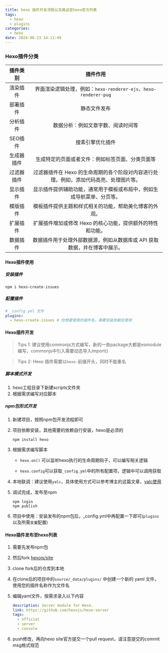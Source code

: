 ```yaml
---
title: hexo 插件开发流程以及推送至hexo官方列表
tags:
  - hexo
  - plugins
categories:
  - hexo
date: 2024-06-23 14:11:49
---
```


### Hexo插件分类

|  插件类别  |                           插件作用                           |
| :--------: | :----------------------------------------------------------: |
|  渲染插件  | 界面渲染逻辑处理，例如：`hexo-renderer-ejs`、`hexo-renderer-pug` |
|  部署插件  |                         静态文件发布                         |
|  分析插件  |              数据分析：例如文章字数、阅读时间等              |
|  SEO插件   |                       搜素引擎优化插件                       |
| 生成器插件 |       生成特定的页面或者文件：例如标签页面、分类页面等       |
| 过滤器插件 | 过滤器插件在 Hexo 的生命周期的各个阶段对内容进行处理。例如，添加代码高亮、处理图片等。 |
|  显示插件  | 显示插件提供辅助功能，通常用于模板或布局中，例如生成导航菜单、分页等。 |
|  模版插件  |    模板插件提供主题和样式相关的功能，帮助美化博客的外观。    |
|  扩展插件  |  扩展插件增加或修改 Hexo 的核心功能，提供额外的特性和功能。  |
|  数据插件  | 数据插件用于处理外部数据源，例如从数据库或 API 获取数据，并在博客中展示。 |

#### Hexo插件使用

##### 安装插件

```shell
npm i hexo-create-issues
```

##### 配置插件

```yml
# _config.yml 文件
plugins:
  - hexo-create-issues # 你想要使用的插件名，需要安装依赖后使用
```

#### Hexo插件开发

> Tips 1: 建议使用commonjs方式编写，新的一些package大都是esmodule编写，commonjs中引入需要动态导入import()

> Tips 2: Hexo 插件需要以`hexo-`前缀开头，同时不能重名

##### 脚本模式开发

1. hexo工程目录下新建scripts文件夹
2. 根据需求编写对应脚本

##### npm包形式开发

1. 新建项目，按照npm包开发流程即可

2. 项目依赖安装，其他需要的依赖自行安装，hexo是必须的

   ```shell
   npm install hexo
   ```

3. 根据需求编写脚本

   * `hexo.on()` 可以监听hexo执行的生命周期钩子，可以编写相关逻辑

   * `hexo.config`可以获取`_config.yml`中的所有配置项，逻辑中可以调用获取

 4. 本地联调：建议使用`yalc`，具体使用方式可以参考博主的这篇文章，[yalc使用](/2024/06/23/使用yalc作为你的本地依赖管理工具/)

1. 调试完成，发布至npm

   ```shell
   npm login
   npm publish
   ```

2. 项目中使用：安装发布的npm包后，_config.yml中再配置一下即可(`plugins`以及所需`变量`配置)

#### Hexo插件发布至hexo列表

1. 需要先发布npm包

2. 然后fork [hexojs/site](https://github.com/hexojs/site)

3. clone fork后的仓库到本地

4. 在clone后的项目中的`source/_data/plugins/` 中创建一个新的 yaml 文件，使用您的插件名称作为文件名

5. 编辑yaml文件，按需求录入以下内容

   ```yaml
   description: Server module for Hexo.
   link: https://github.com/hexojs/hexo-server
   tags:
     - official
     - server
     - console
   ```

6. push修改，再向hexo site官方提交一个pull request，请注意提交的commit msg格式规范
